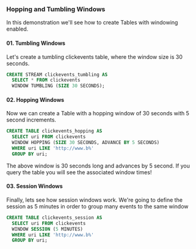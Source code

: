 ### Hopping and Tumbling Windows
In this demonstration we'll see how to create Tables with windowing enabled.

#### 01. Tumbling Windows
Let's create a tumbling clickevents table, where the window size is 30 seconds.


```sql
CREATE STREAM clickevents_tumbling AS
  SELECT * FROM clickevents
  WINDOW TUMBLING (SIZE 30 SECONDS);
```

#### 02. Hopping Windows
Now we can create a Table with a hopping window of 30 seconds with 5 second increments.

```sql
CREATE TABLE clickevents_hopping AS
  SELECT uri FROM clickevents
  WINDOW HOPPING (SIZE 30 SECONDS, ADVANCE BY 5 SECONDS)
  WHERE uri LIKE 'http://www.b%'
  GROUP BY uri;
```

The above window is 30 seconds long and advances by 5 second. If you query the table you will see the associated window times!

#### 03. Session Windows
Finally, lets see how session windows work. We're going to define the session as 5 minutes in order to group many events to the same window


```sql
CREATE TABLE clickevents_session AS
  SELECT uri FROM clickevents
  WINDOW SESSION (5 MINUTES)
  WHERE uri LIKE 'http://www.b%'
  GROUP BY uri;
```